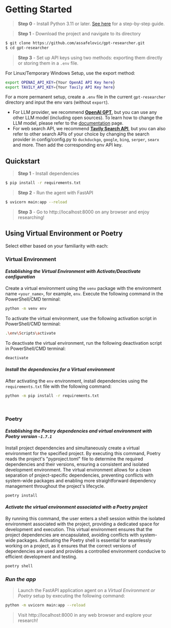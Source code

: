 # Getting Started

> **Step 0** - Install Python 3.11 or later. [See here](https://www.tutorialsteacher.com/python/install-python) for a step-by-step guide.

> **Step 1** - Download the project and navigate to its directory

```bash
$ git clone https://github.com/assafelovic/gpt-researcher.git
$ cd gpt-researcher
```

> **Step 3** - Set up API keys using two methods: exporting them directly or storing them in a `.env` file.

For Linux/Temporary Windows Setup, use the export method:

```bash
export OPENAI_API_KEY={Your OpenAI API Key here}
export TAVILY_API_KEY={Your Tavily API Key here}
```

For a more permanent setup, create a `.env` file in the current `gpt-researcher` directory and input the env vars (without `export`).

- For LLM provider, we recommend **[OpenAI GPT](https://platform.openai.com/docs/guides/gpt)**, but you can use any other LLM model (including open sources). To learn how to change the LLM model, please refer to the [documentation](https://docs.gptr.dev/docs/gpt-researcher/llms) page. 
- For web search API, we recommend **[Tavily Search API](https://app.tavily.com)**, but you can also refer to other search APIs of your choice by changing the search provider in config/config.py to `duckduckgo`, `google`, `bing`, `serper`, `searx` and more. Then add the corresponding env API key.

## Quickstart

> **Step 1** - Install dependencies

```bash
$ pip install -r requirements.txt
```

> **Step 2** - Run the agent with FastAPI

```bash
$ uvicorn main:app --reload
```

> **Step 3** - Go to http://localhost:8000 on any browser and enjoy researching!

## Using Virtual Environment or Poetry
Select either based on your familiarity with each:

### Virtual Environment

#### *Establishing the Virtual Environment with Activate/Deactivate configuration*

Create a virtual environment using the `venv` package with the environment name `<your_name>`, for example, `env`. Execute the following command in the PowerShell/CMD terminal:

```bash
python -m venv env
```

To activate the virtual environment, use the following activation script in PowerShell/CMD terminal:

```bash
.\env\Scripts\activate
```

To deactivate the virtual environment, run the following deactivation script in PowerShell/CMD terminal:

```bash
deactivate
```

#### *Install the dependencies for a Virtual environment*

After activating the `env` environment, install dependencies using the `requirements.txt` file with the following command:

```bash
python -m pip install -r requirements.txt
```

<br />

### Poetry

#### *Establishing the Poetry dependencies and virtual environment with Poetry version `~1.7.1`*

Install project dependencies and simultaneously create a virtual environment for the specified project. By executing this command, Poetry reads the project's "pyproject.toml" file to determine the required dependencies and their versions, ensuring a consistent and isolated development environment. The virtual environment allows for a clean separation of project-specific dependencies, preventing conflicts with system-wide packages and enabling more straightforward dependency management throughout the project's lifecycle.

```bash
poetry install
```

#### *Activate the virtual environment associated with a Poetry project*

By running this command, the user enters a shell session within the isolated environment associated with the project, providing a dedicated space for development and execution. This virtual environment ensures that the project dependencies are encapsulated, avoiding conflicts with system-wide packages. Activating the Poetry shell is essential for seamlessly working on a project, as it ensures that the correct versions of dependencies are used and provides a controlled environment conducive to efficient development and testing.

```bash
poetry shell
```

### *Run the app*
> Launch the FastAPI application agent on a *Virtual Environment or Poetry* setup by executing the following command:
```bash
python -m uvicorn main:app --reload
```
> Visit http://localhost:8000 in any web browser and explore your research!

<br />


